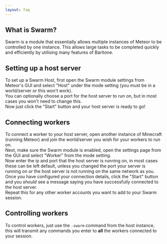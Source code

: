 ```yaml
---
layout: faq
---
```


## What is Swarm?

Swarm is a module that essentially allows multiple instances of Meteor to be controlled by one instance. This allows
large tasks to be completed quickly and efficiently by utilising many features of Baritone.

## Setting up a host server

To set up a Swarm Host, first open the Swarm module settings from Meteor's GUI and select "Host" under the mode
setting (you must be in a world/server or this won't work).  
You can optionally choose a port for the host server to run on, but in most cases you won't need to change this.  
Now just click the "Start" button and your host server is ready to go!

## Connecting workers

To connect a worker to your host server, open another instance of Minecraft (running Meteor) and join the world/server
you wish for your workers to run on.  
Next, make sure the Swarm module is enabled, open the settings page from the GUI and select "Worker" from the mode
setting.  
Now enter the ip and port that the host server is running on, in most cases these can be left default, unless you
changed the port your server is running on _or_ the host server is not running on the same network as you.  
Once you have configured your connection details, click the "Start" button and you _should_ see a message saying you
have successfully connected to the host server.  
Repeat this for any other worker accounts you want to add to your Swarm session.

## Controlling workers

To control workers, just use the `.swarm` command from the host instance, this will transmit any commands you enter to
**all** the workers connected to your session.
